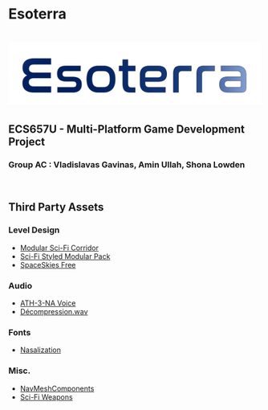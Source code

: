 # Esoterra

<h1 align="center">
  <img src="Esoterra.svg" alt="Esoterra">
</h1>

## ECS657U - Multi-Platform Game Development Project
### Group AC : Vladislavas Gavinas, Amin Ullah, Shona Lowden

<br>


## Third Party Assets

### Level Design
- [Modular Sci-Fi Corridor](https://assetstore.unity.com/packages/3d/environments/sci-fi/modular-sci-fi-corridor-142811)
- [Sci-Fi Styled Modular Pack](https://assetstore.unity.com/packages/3d/environments/sci-fi/sci-fi-styled-modular-pack-82913)
- [SpaceSkies Free](https://assetstore.unity.com/packages/2d/textures-materials/sky/spaceskies-free-80503)

### Audio
- [ATH-3-NA Voice](https://texttospeechrobot.com/texttospeechdownloadmp3.html)
- [Décompression.wav](https://freesound.org/people/davidou/sounds/88495/)

### Fonts
- [Nasalization](https://www.dafont.com/nasalization.font)

### Misc.
- [NavMeshComponents](https://github.com/Unity-Technologies/NavMeshComponents)
- [Sci-Fi Weapons](https://devassets.com/assets/sci-fi-weapons/)
